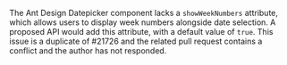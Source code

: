The Ant Design Datepicker component lacks a `showWeekNumbers` attribute, which allows users to display week numbers alongside date selection. A proposed API would add this attribute, with a default value of `true`. This issue is a duplicate of #21726 and the related pull request contains a conflict and the author has not responded.
